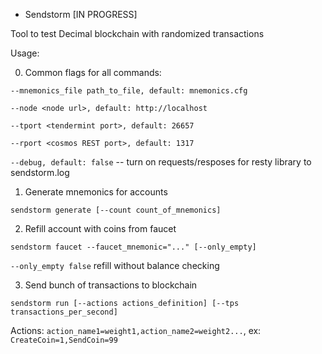 * Sendstorm [IN PROGRESS]

Tool to test Decimal blockchain with randomized transactions

Usage:

0) Common flags for all commands:

`--mnemonics_file path_to_file, default: mnemonics.cfg`

`--node <node url>, default: http://localhost`

`--tport <tendermint port>, default: 26657`

`--rport <cosmos REST port>, default: 1317`

`--debug, default: false` -- turn on requests/resposes for resty library to sendstorm.log

1) Generate mnemonics for accounts

`sendstorm generate [--count count_of_mnemonics]`

2) Refill account with coins from faucet

`sendstorm faucet --faucet_mnemonic="..." [--only_empty]`

 `--only_empty false` refill without balance checking

3) Send bunch of transactions to blockchain

`sendstorm run [--actions actions_definition] [--tps transactions_per_second]`

Actions: `action_name1=weight1,action_name2=weight2...`, ex: `CreateCoin=1,SendCoin=99`